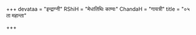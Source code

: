 +++
devataa = "इन्द्राग्नी"
RShiH = "मेधातिथिः काण्वः"
ChandaH = "गायत्री"
title = "०५ ता महान्ता"

+++
